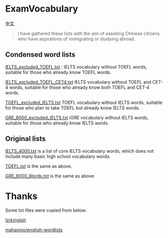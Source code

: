 # ExamVocabulary

[中文](README_zh.md)
> I have gathered these lists with the aim of assisting Chinese citizens who have aspirations of immigrating or studying abroad.



## Condensed word lists

[IELTS_excluded_TOEFL.txt](IELTS_excluded_TOEFL_CET4.txt) : IELTS vocabulary without TOEFL words, suitable for those who already know TOEFL words.

[IELTS_excluded_TOEFL_CET4.txt](IELTS_excluded_TOEFL_CET4.txt)  IELTS vocabulary without TOEFL and CET-4 words, suitable for those who already know both TOEFL and CET-4 words.

[TOEFL_excluded_IELTS.txt](TOEFL_excluded_IELTS.txt) TOEFL vocabulary without IELTS words, suitable for those who plan to take TOEFL but already know IELTS words.

[GRE_8000_excluded_IELTS.txt](GRE_8000_excluded_IELTS.txt) iGRE vocabulary without IELTS words, suitable for those who already know IELTS words.

## Original lists

[IELTS_4000.txt](IELTS_4000.txt) is a list of core IELTS vocabulary words, which does not include many basic high school vocabulary words.

[TOEFL.txt](TOEFL.txt) is the same as above.

[GRE_8000_Words.txt](GRE_8000_Words.txt) is the same as above.

# Thanks

Some txt files were copied from below:

[lzrk/nglsh](https://github.com/lzrk/nglsh/blob/master/IELTS-4000.txt)

[mahavivo/english-wordlists](https://github.com/mahavivo/english-wordlists/blob/master/TOEFL.txt)
